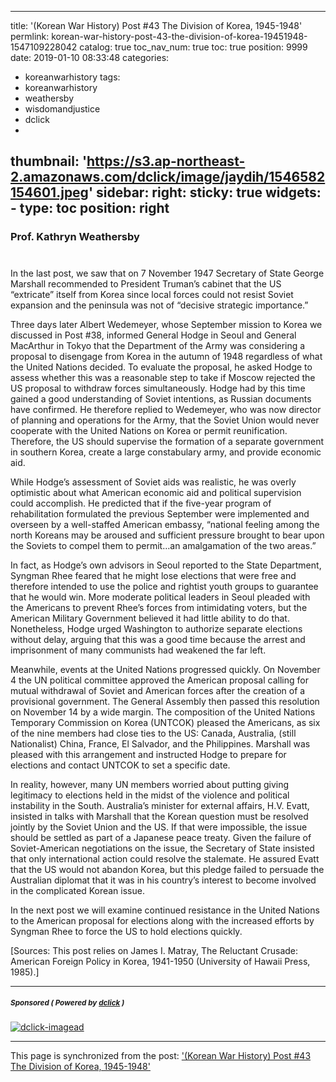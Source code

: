 
---
title: '(Korean War History) Post #43 The Division of Korea, 1945-1948'
permlink: korean-war-history-post-43-the-division-of-korea-19451948-1547109228042
catalog: true
toc_nav_num: true
toc: true
position: 9999
date: 2019-01-10 08:33:48
categories:
- koreanwarhistory
tags:
- koreanwarhistory
- weathersby
- wisdomandjustice
- dclick
- 
thumbnail: 'https://s3.ap-northeast-2.amazonaws.com/dclick/image/jaydih/1546582154601.jpeg'
sidebar:
    right:
        sticky: true
widgets:
    -
        type: toc
        position: right
---


### Prof. Kathryn Weathersby

#

In the last post, we saw that on 7 November 1947 Secretary of State George Marshall recommended to President Truman’s cabinet that the US “extricate” itself from Korea since local forces could not resist Soviet expansion and the peninsula was not of “decisive strategic importance.” 

Three days later Albert Wedemeyer, whose September mission to Korea we discussed in Post #38, informed General Hodge in Seoul and General MacArthur in Tokyo that the Department of the Army was considering a proposal to disengage from Korea in the autumn of 1948 regardless of what the United Nations decided. To evaluate the proposal, he asked Hodge to assess whether this was a reasonable step to take if Moscow rejected the US proposal to withdraw forces simultaneously. Hodge had by this time gained a good understanding of Soviet intentions, as Russian documents have confirmed. He therefore replied to Wedemeyer, who was now director of planning and operations for the Army, that the Soviet Union would never cooperate with the United Nations on Korea or permit reunification. Therefore, the US should supervise the formation of a separate government in southern Korea, create a large constabulary army, and provide economic aid.

While Hodge’s assessment of Soviet aids was realistic, he was overly optimistic about what American economic aid and political supervision could accomplish. He predicted that if the five-year program of rehabilitation formulated the previous September were implemented and overseen by a well-staffed American embassy, “national feeling among the north Koreans may be aroused and sufficient pressure brought to bear upon the Soviets to compel them to permit…an amalgamation of the two areas.” 

In fact, as Hodge’s own advisors in Seoul reported to the State Department, Syngman Rhee feared that he might lose elections that were free and therefore intended to use the police and rightist youth groups to guarantee that he would win. More moderate political leaders in Seoul pleaded with the Americans to prevent Rhee’s forces from intimidating voters, but the American Military Government believed it had little ability to do that. Nonetheless, Hodge urged Washington to authorize separate elections without delay, arguing that this was a good time because the arrest and imprisonment of many communists had weakened the far left.

Meanwhile, events at the United Nations progressed quickly. On November 4 the UN political committee approved the American proposal calling for mutual withdrawal of Soviet and American forces after the creation of a provisional government. The General Assembly then passed this resolution on November 14 by a wide margin. The composition of the United Nations Temporary Commission on Korea (UNTCOK) pleased the Americans, as six of the nine members had close ties to the US: Canada, Australia, (still Nationalist) China, France, El Salvador, and the Philippines. Marshall was pleased with this arrangement and instructed Hodge to prepare for elections and contact UNTCOK to set a specific date.

In reality, however, many UN members worried about putting giving legitimacy to elections held in the midst of the violence and political instability in the South. Australia’s minister for external affairs, H.V. Evatt, insisted in talks with Marshall that the Korean question must be resolved jointly by the Soviet Union and the US. If that were impossible, the issue should be settled as part of a Japanese peace treaty. Given the failure of Soviet-American negotiations on the issue, the Secretary of State insisted that only international action could resolve the stalemate. He assured Evatt that the US would not abandon Korea, but this pledge failed to persuade the Australian diplomat that it was in his country’s interest to become involved in the complicated Korean issue.

In the next post we will examine continued resistance in the United Nations to the American proposal for elections along with the increased efforts by Syngman Rhee to force the US to hold elections quickly.

[Sources: This post relies on James I. Matray, The Reluctant Crusade: American Foreign Policy in Korea, 1941-1950 (University of Hawaii Press, 1985).]




   

---

#####  <sub> **Sponsored ( Powered by [dclick](https://www.dclick.io) )** </sub>
[![dclick-imagead](https://s3.ap-northeast-2.amazonaws.com/dclick/image/jaydih/1546582154601.jpeg)](https://api.dclick.io/v1/c?x=eyJhbGciOiJIUzI1NiIsInR5cCI6IkpXVCJ9.eyJjIjoid2lzZG9tYW5kanVzdGljZSIsInMiOiJrb3JlYW4td2FyLWhpc3RvcnktcG9zdC00My10aGUtZGl2aXNpb24tb2Yta29yZWEtMTk0NTE5NDgtMTU0NzEwOTIyODA0MiIsImEiOlsiaS0xMjMiXSwidXJsIjoiaHR0cHM6Ly9zaGFyZTJzdGVlbS5pby8_cmVmPWpheWRpaCIsImlhdCI6MTU0NzEwOTIyOCwiZXhwIjoxODYyNDY5MjI4fQ.ndsmi9tQkyL8TvML83IrZskwyyPB2T_jpQyhORfxNdI)

- - -

This page is synchronized from the post: ['(Korean War History) Post #43 The Division of Korea, 1945-1948'](https://steemit.com/@wisdomandjustice/korean-war-history-post-43-the-division-of-korea-19451948-1547109228042)
